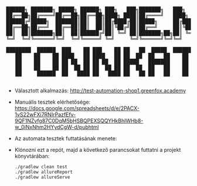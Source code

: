 <pre>
██████╗ ███████╗ █████╗ ██████╗ ███╗   ███╗███████╗   ███╗   ███╗██████╗ 
██╔══██╗██╔════╝██╔══██╗██╔══██╗████╗ ████║██╔════╝   ████╗ ████║██╔══██╗
██████╔╝█████╗  ███████║██║  ██║██╔████╔██║█████╗     ██╔████╔██║██║  ██║
██╔══██╗██╔══╝  ██╔══██║██║  ██║██║╚██╔╝██║██╔══╝     ██║╚██╔╝██║██║  ██║
██║  ██║███████╗██║  ██║██████╔╝██║ ╚═╝ ██║███████╗██╗██║ ╚═╝ ██║██████╔╝
╚═╝  ╚═╝╚══════╝╚═╝  ╚═╝╚═════╝ ╚═╝     ╚═╝╚══════╝╚═╝╚═╝     ╚═╝╚═════╝
</pre>
<pre>
████████  ██████  ███    ██ ███    ██ ██   ██  █████  ████████  ██████  ███    ██  ██████  
   ██    ██    ██ ████   ██ ████   ██ ██  ██  ██   ██    ██    ██    ██ ████   ██ ██    ██ 
   ██    ██    ██ ██ ██  ██ ██ ██  ██ █████   ███████    ██    ██    ██ ██ ██  ██ ██    ██ 
   ██    ██    ██ ██  ██ ██ ██  ██ ██ ██  ██  ██   ██    ██    ██    ██ ██  ██ ██ ██    ██ 
   ██     ██████  ██   ████ ██   ████ ██   ██ ██   ██    ██     ██████  ██   ████  ██████  
                                                                        
</pre>                                                      
* Választott alkalmazás: http://test-automation-shop1.greenfox.academy

* Manuális tesztek elérhetősége: https://docs.google.com/spreadsheets/d/e/2PACX-1vS22wFXi7RNIrPazfEfv-9QF1NZvfg87C0DqM5bHSBQPEXSQQYHkBhlWHb8-w_0iNxNhm2HYydCgW-d/pubhtml

* Az automata tesztek futtatásának menete: 

* Klónozni ezt a repót, majd a következő parancsokat futtatni a projekt könyvtárában:


      ./gradlew clean test
      ./gradlew allureReport
      ./gradlew allureServe



